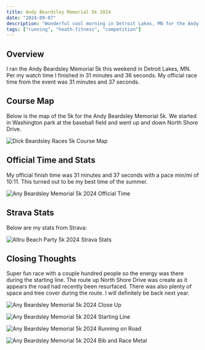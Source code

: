 ```yaml
---
title: Andy Beardsley Memorial 5k 2024
date: "2024-09-07"
description: "Wonderful cool morning in Detroit Lakes, MN for the Andy Beardsley Memorial 5k with a new PR!"
tags: ["running", "heath-fitness", "competition"]
---
```


## Overview

I ran the Andy Beardsley Memorial 5k this weekend in Detroit Lakes, MN. Per my watch time I finished in 31 minutes and 36 seconds. My official race time from the event was 31 minutes and 37 seconds.

## Course Map

Below is the map of the 5k for the Andy Beardsley Memorial 5k. We started in Washington park at the baseball field and went up and down North Shore Drive.

![Dick Beardsley Races 5k Course Map](/assets/andy-beardsley-memorial-5k-course-map.png)

## Official Time and Stats

My official finish time was 31 minutes and 37 seconds with a pace min/mi of 10:11. This turned out to be my best time of the summer.

![Any Beardsley Memorial 5k 2024 Official Time](/assets/andy-beardsley-memorial-5k-official-time.png)


## Strava Stats

Below are my stats from Strava:

![Altru Beach Party 5k 2024 Strava Stats](/assets/andy-beardsley-memorial-5k-strava-stats.png)

## Closing Thoughts

Super fun race with a couple hundred people so the energy was there during the starting line. The route up North Shore Drive was create as it appears the road had recently been resurfaced. There was also plenty of space and tree cover during the route. I will definitely be back next year.

![Any Beardsley Memorial 5k 2024 Close Up](/assets/andy-beardsley-memorial-5k-01.jpg)

![Any Beardsley Memorial 5k 2024 Starting Line](/assets/andy-beardsley-memorial-5k-02-starting-line.jpg)

![Any Beardsley Memorial 5k 2024 Running on Road](/assets/andy-beardsley-memorial-5k-03.jpg)

![Any Beardsley Memorial 5k 2024 Bib and Race Metal](/assets/andy-beardsley-memorial-5k-04.jpg)

